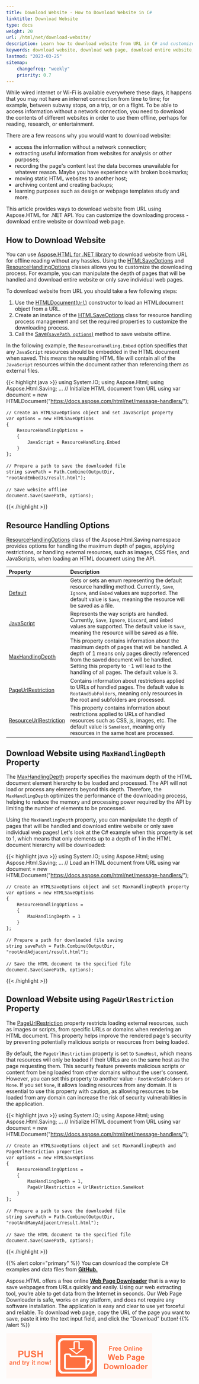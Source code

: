 ```yaml
---
title: Download Website - How to Download Website in C#
linktitle: Download Website
type: docs
weight: 20
url: /html/net/download-website/
description: Learn how to download website from URL in C# and customize the downloading process - download entire website or download web page.
keywords: download website, download web page, download entire website, download html website, download html file, download website offline, how to download website, download website from url, read website offline, download website c#, download html page c#, downloading process, save website offline
lastmod: "2023-03-25"
sitemap:
    changefreq: "weekly"
    priority: 0.7
---
```


<link href="./../style.css" rel="stylesheet" type="text/css" />

While wired internet or Wi-Fi is available everywhere these days, it happens that you may not have an internet connection from time to time; for example, between subway stops, on a trip, or on a flight. To be able to access information without a network connection, you need to download the contents of different websites in order to use them offline, perhaps for reading, research, or entertainment.

There are a few reasons why you would want to download website:
 - access the information without a network connection;
 - extracting useful information from websites for analysis or other purposes;
 - recording the page's content lest the data becomes unavailable for whatever reason. Maybe you have experience with broken bookmarks;
 - moving static HTML websites to another host;
 - archiving content and creating backups; 
 - learning purposes such as design or webpage templates study and more.

This article provides ways to download website from URL using Aspose.HTML for .NET API. You can customize the downloading process - download entire website or download web page.

## **How to Download Website**

You can use [Aspose.HTML for .NET library](https://products.aspose.com/html/net/) to download website from URL for offline reading without any hassles. Using the [HTMLSaveOptions](https://reference.aspose.com/html/net/aspose.html.saving/htmlsaveoptions/) and [ResourceHandlingOptions](https://reference.aspose.com/html/net/aspose.html.saving/resourcehandlingoptions/) classes allows you to customize the downloading process. For example, you can manipulate the depth of pages that will be handled and download entire website or only save individual web pages.

To download website from URL you should take a few following steps:
1. Use the [HTMLDocument(`Url`)](https://reference.aspose.com/html/net/aspose.html/htmldocument/htmldocument/#constructor_4) constructor to load an HTMLdocument object from a URL.
1. Create an instance of the [HTMLSaveOptions](https://reference.aspose.com/html/net/aspose.html.saving/htmlsaveoptions/) class for resource handling process management and set the required properties to customize the downloading process. 
1. Call the [Save(`savePath`, `options`)](https://reference.aspose.com/html/net/aspose.html/htmldocument/save/#save_12) method to save website offline.

In the following example, the `ResourceHandling.Embed` option specifies that any `JavaScript` resources should be embedded in the HTML document when saved. This means the resulting HTML file will contain all of the `JavaScript` resources within the document rather than referencing them as external files.

{{< highlight java >}}
using System.IO;
using Aspose.Html;
using Aspose.Html.Saving;
...
    // Initialize HTML document from URL
    using var document = new HTMLDocument("https://docs.aspose.com/html/net/message-handlers/");

    // Create an HTMLSaveOptions object and set JavaScript property
    var options = new HTMLSaveOptions
    {
        ResourceHandlingOptions =
        {
            JavaScript = ResourceHandling.Embed
        }
    };

    // Prepare a path to save the downloaded file
    string savePath = Path.Combine(OutputDir, "rootAndEmbedJs/result.html");

    // Save website offline
    document.Save(savePath, options);  
{{< /highlight >}}

## **Resource Handling Options**

[ResourceHandlingOptions]() class of the Aspose.Html.Saving namespace provides options for handling the maximum depth of pages, applying restrictions, or handling external resources, such as images, CSS files, and JavaScripts, when loading an HTML document using the API.

| Property                                                     | Description                                                  |
| :----------------------------------------------------------- | :----------------------------------------------------------- |
| [Default ](https://reference.aspose.com/html/net/aspose.html.saving/resourcehandlingoptions/default/) | Gets or sets an enum representing the default resource handling method. Currently, `Save`, `Ignore`, and `Embed` values are supported. The default value is `Save`, meaning the resource will be saved as a file. |
| [JavaScript ](https://reference.aspose.com/html/net/aspose.html.saving/resourcehandlingoptions/javascript/) | Represents the way scripts are handled. Currently, `Save`, `Ignore`, `Discard`, and `Embed` values are supported. The default value is `Save`, meaning the resource will be saved as a file. |
| [MaxHandlingDepth](https://reference.aspose.com/html/net/aspose.html.saving/resourcehandlingoptions/maxhandlingdepth/) | This property contains information about the maximum depth of pages that will be handled. A depth of 1 means only pages directly referenced from the saved document will be handled. Setting this property to -1 will lead to the handling of all pages. The default value is 3. |
| [PageUrlRestriction](https://reference.aspose.com/html/net/aspose.html.saving/resourcehandlingoptions/pageurlrestriction/) | Contains information about restrictions applied to URLs of handled pages. The default value is `RootAndSubFolders`, meaning only resources in the root and subfolders are processed. |
| [ResourceUrlRestriction](https://reference.aspose.com/html/net/aspose.html.saving/resourcehandlingoptions/resourceurlrestriction/) | This property contains information about restrictions applied to URLs of handled resources such as CSS, js, images, etc. The default value is `SameHost`, meaning only resources in the same host are processed. |


## **Download Website using `MaxHandlingDepth` Property**

The [MaxHandlingDepth](https://reference.aspose.com/html/net/aspose.html.saving/resourcehandlingoptions/maxhandlingdepth/) property specifies the maximum depth of the HTML document element hierarchy to be loaded and processed. The API will not load or process any elements beyond this depth. Therefore, the `MaxHandlingDepth` optimizes the performance of the downloading process, helping to reduce the memory and processing power required by the API by limiting the number of elements to be processed.

Using the `MaxHandlingDepth` property, you can manipulate the depth of pages that will be handled and download entire website or only save individual web pages! Let's look at the C# example when this property is set to 1, which means that only elements up to a depth of 1 in the HTML document hierarchy will be downloaded: 

{{< highlight java >}}
using System.IO;
using Aspose.Html;
using Aspose.Html.Saving;
...
    // Load an HTML document from URL
    using var document = new HTMLDocument("https://docs.aspose.com/html/net/message-handlers/");

    // Create an HTMLSaveOptions object and set MaxHandlingDepth property
    var options = new HTMLSaveOptions
    {
        ResourceHandlingOptions =
        {
            MaxHandlingDepth = 1
        }
    };            

    // Prepare a path for downloaded file saving 
    string savePath = Path.Combine(OutputDir, "rootAndAdjacent/result.html");

    // Save the HTML document to the specified file
    document.Save(savePath, options);  
{{< /highlight >}}

## **Download Website using `PageUrlRestriction` Property**

The [PageUrlRestriction](https://reference.aspose.com/html/net/aspose.html.saving/resourcehandlingoptions/pageurlrestriction/) property restricts loading external resources, such as images or scripts, from specific URLs or domains when rendering an HTML document. This property helps improve the rendered page's security by preventing potentially malicious scripts or resources from being loaded.

By default, the `PageUrlRestriction` property is set to `SameHost`, which means that resources will only be loaded if their URLs are on the same host as the page requesting them. This security feature prevents malicious scripts or content from being loaded from other domains without the user's consent. However, you can set this property to another value - `RootAndSubFolders` or `None`. If you set `None`, it allows loading resources from any domain. It is essential to use this property with caution, as allowing resources to be loaded from any domain can increase the risk of security vulnerabilities in the application.

{{< highlight java >}}
using System.IO;
using Aspose.Html;
using Aspose.Html.Saving;
...
    // Initialize HTML document from URL
    using var document = new HTMLDocument("https://docs.aspose.com/html/net/message-handlers/");

    // Create an HTMLSaveOptions object and set MaxHandlingDepth and PageUrlRestriction properties 
    var options = new HTMLSaveOptions
    {
        ResourceHandlingOptions =
        {
            MaxHandlingDepth = 1,
            PageUrlRestriction = UrlRestriction.SameHost
        }
    };

    // Prepare a path to save the downloaded file
    string savePath = Path.Combine(OutputDir, "rootAndManyAdjacent/result.html");

    // Save the HTML document to the specified file
    document.Save(savePath, options);  
{{< /highlight >}}


{{% alert color="primary" %}}
You can download the complete C# examples and data files from [**GitHub.**](https://github.com/aspose-html/Aspose.HTML-Documentation/tree/main/content/tests-net)

Aspose.HTML offers a free online [**Web Page Downloader**](https://products.aspose.app/html/web-downloader) that is a way to save webpages from URLs quickly and easily. Using our web extracting tool, you’re able to get data from the Internet in seconds. Our Web Page Downloader is safe, works on any platform, and does not require any software installation. The application is easy and clear to use yet forceful and reliable. To download web page, copy the URL of the page you want to save, paste it into the text input field, and click the “Download” button!
{{% /alert %}} 

<a href="https://products.aspose.app/html/web-downloader" target="_blank">![Text "Banner Free Online Web Page Downloader"](./../../../images/web-page-downloader.png#center)</a>
